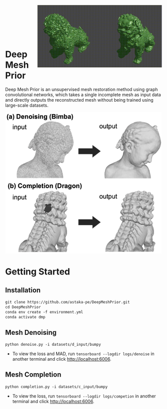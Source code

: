<img src="docs/img/dragon.gif" align="right" width="400">
<br><br><br><br><br><br>

# Deep Mesh Prior

Deep Mesh Prior is an unsupervised mesh restoration method using graph convolutional networks, which takes a single incomplete mesh as input data and directly outputs the reconstructed mesh without being trained using large-scale datasets.

<img src="docs/img/abstract.png" width="600">

# Getting Started

## Installation
```
git clone https://github.com/astaka-pe/DeepMeshPrior.git
cd DeepMeshPrior
conda env create -f environment.yml
conda activate dmp
```

## Mesh Denoising
```
python denoise.py -i datasets/d_input/bumpy
```
- To view the loss and MAD, run `tensorboard --logdir logs/denoise` in another terminal and click <http://localhost:6006>.

## Mesh Completion
```
python completion.py -i datasets/c_input/bumpy
```
- To view the loss, run `tensorboard --logdir logs/competion` in another terminal and click <http://localhost:6006>.